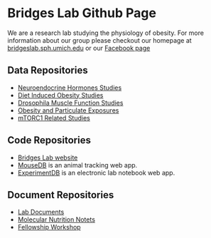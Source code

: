# Bridges Lab Github Page

We are a research lab studying the physiology of obesity.  For more information about our group please checkout our homepage at [bridgeslab.sph.umich.edu](http://bridgeslab.sph.umich.edu) or our [Facebook page](http://facebook.com/BridgesLab)

## Data Repositories

* [Neuroendocrine Hormones Studies](http://bridgeslab.github.io/CushingAcromegalyStudy)
* [Diet Induced Obesity Studies](https://github.com/BridgesLab/PredictorsDietInducedObesity)
* [Drosophila Muscle Function Studies](http://bridgeslab.github.io/DrosophilaMuscleFunction)
* [Obesity and Particulate Exposures](http://bridgeslab.github.io/ObesityParticulateTreatment)
* [mTORC1 Related Studies](http://bridgeslab.github.io/TissueSpecificTscKnockouts)

## Code Repositories

* [Bridges Lab website](https://github.com/BridgesLab/Lab-Website)
* [MouseDB](https://github.com/BridgesLab/mousedb) is an animal tracking web app.
* [ExperimentDB](https://github.com/BridgesLab/ExperimentDB) is an electronic lab notebook web app.

## Document Repositories

* [Lab Documents](https://bridgeslab.github.io/Lab-Documents)
* [Molecular Nutrition Notets](https://bridgeslab.github.io/MolecularNutrition/)
* [Fellowship Workshop](https://github.com/BridgesLab/FellowshipWorkshopDocuments)
  
